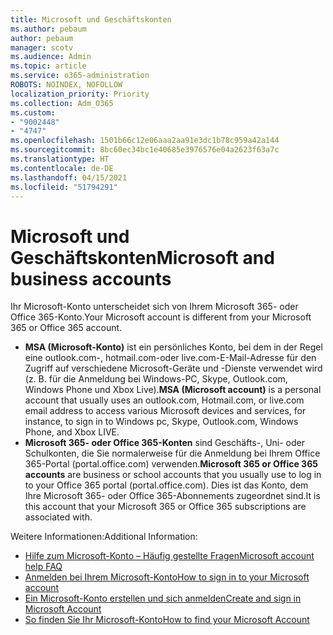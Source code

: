 ```yaml
---
title: Microsoft und Geschäftskonten
ms.author: pebaum
author: pebaum
manager: scotv
ms.audience: Admin
ms.topic: article
ms.service: o365-administration
ROBOTS: NOINDEX, NOFOLLOW
localization_priority: Priority
ms.collection: Adm_O365
ms.custom:
- "9002448"
- "4747"
ms.openlocfilehash: 1501b66c12e06aaa2aa91e3dc1b78c959a42a144
ms.sourcegitcommit: 8bc60ec34bc1e40685e3976576e04a2623f63a7c
ms.translationtype: HT
ms.contentlocale: de-DE
ms.lasthandoff: 04/15/2021
ms.locfileid: "51794291"
---
```

# <a name="microsoft-and-business-accounts"></a><span data-ttu-id="f7f10-102">Microsoft und Geschäftskonten</span><span class="sxs-lookup"><span data-stu-id="f7f10-102">Microsoft and business accounts</span></span>

<span data-ttu-id="f7f10-103">Ihr Microsoft-Konto unterscheidet sich von Ihrem Microsoft 365- oder Office 365-Konto.</span><span class="sxs-lookup"><span data-stu-id="f7f10-103">Your Microsoft account is different from your Microsoft 365 or Office 365 account.</span></span>

- <span data-ttu-id="f7f10-104">**MSA (Microsoft-Konto)** ist ein persönliches Konto, bei dem in der Regel eine outlook.com-, hotmail.com-oder live.com-E-Mail-Adresse für den Zugriff auf verschiedene Microsoft-Geräte und -Dienste verwendet wird (z. B. für die Anmeldung bei Windows-PC, Skype, Outlook.com, Windows Phone und Xbox Live).</span><span class="sxs-lookup"><span data-stu-id="f7f10-104">**MSA (Microsoft account)** is a personal account that usually uses an outlook.com, Hotmail.com, or live.com email address to access various Microsoft devices and services, for instance, to sign in to Windows pc, Skype, Outlook.com, Windows Phone, and Xbox LIVE.</span></span>
- <span data-ttu-id="f7f10-105">**Microsoft 365- oder Office 365-Konten** sind Geschäfts-, Uni- oder Schulkonten, die Sie normalerweise für die Anmeldung bei Ihrem Office 365-Portal (portal.office.com) verwenden.</span><span class="sxs-lookup"><span data-stu-id="f7f10-105">**Microsoft 365 or Office 365 accounts** are business or school accounts that you usually use to log in to your Office 365 portal (portal.office.com).</span></span> <span data-ttu-id="f7f10-106">Dies ist das Konto, dem Ihre Microsoft 365- oder Office 365-Abonnements zugeordnet sind.</span><span class="sxs-lookup"><span data-stu-id="f7f10-106">It is this account that your Microsoft 365 or Office 365 subscriptions are associated with.</span></span>

<span data-ttu-id="f7f10-107">Weitere Informationen:</span><span class="sxs-lookup"><span data-stu-id="f7f10-107">Additional Information:</span></span>

- [<span data-ttu-id="f7f10-108">Hilfe zum Microsoft-Konto – Häufig gestellte Fragen</span><span class="sxs-lookup"><span data-stu-id="f7f10-108">Microsoft account help FAQ</span></span>](https://support.microsoft.com/hub/4294457/microsoft-account-help) 
- [<span data-ttu-id="f7f10-109">Anmelden bei Ihrem Microsoft-Konto</span><span class="sxs-lookup"><span data-stu-id="f7f10-109">How to sign in to your Microsoft account</span></span>](https://support.microsoft.com/help/4028195/microsoft-account-how-to-sign-in)
- [<span data-ttu-id="f7f10-110">Ein Microsoft-Konto erstellen und sich anmelden</span><span class="sxs-lookup"><span data-stu-id="f7f10-110">Create and sign in Microsoft Account</span></span>](https://account.microsoft.com/account)
- [<span data-ttu-id="f7f10-111">So finden Sie Ihr Microsoft-Konto</span><span class="sxs-lookup"><span data-stu-id="f7f10-111">How to find your Microsoft Account</span></span>](https://support.microsoft.com/help/13811/microsoft-account-how-to-find)
